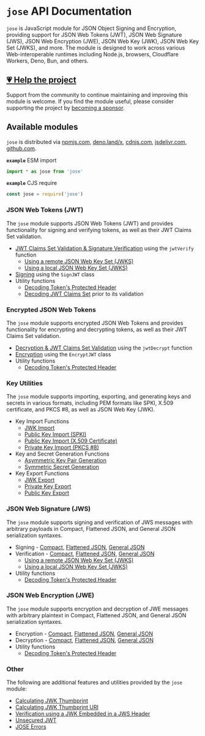 # `jose` API Documentation

`jose` is JavaScript module for JSON Object Signing and Encryption, providing support for JSON Web Tokens (JWT), JSON Web Signature (JWS), JSON Web Encryption (JWE), JSON Web Key (JWK), JSON Web Key Set (JWKS), and more. The module is designed to work across various Web-interoperable runtimes including Node.js, browsers, Cloudflare Workers, Deno, Bun, and others.

## [💗 Help the project](https://github.com/sponsors/panva)

Support from the community to continue maintaining and improving this module is welcome. If you find the module useful, please consider supporting the project by [becoming a sponsor](https://github.com/sponsors/panva).

## Available modules

`jose` is distributed via [npmjs.com](https://www.npmjs.com/package/jose), [deno.land/x](https://deno.land/x/jose), [cdnjs.com](https://cdnjs.com/libraries/jose), [jsdelivr.com](https://www.jsdelivr.com/package/npm/jose), [github.com](https://github.com/panva/jose).

**`example`** ESM import
```js
import * as jose from 'jose'
```

**`example`** CJS require
```js
const jose = require('jose')
```

### JSON Web Tokens (JWT)

The `jose` module supports JSON Web Tokens (JWT) and provides functionality for signing and verifying tokens, as well as their JWT Claims Set validation.

- [JWT Claims Set Validation & Signature Verification](jwt/verify/functions/jwtVerify.md) using the `jwtVerify` function
  - [Using a remote JSON Web Key Set (JWKS)](jwks/remote/functions/createRemoteJWKSet.md)
  - [Using a local JSON Web Key Set (JWKS)](jwks/local/functions/createLocalJWKSet.md)
- [Signing](jwt/sign/classes/SignJWT.md) using the `SignJWT` class
- Utility functions
  - [Decoding Token's Protected Header](util/decode_protected_header/functions/decodeProtectedHeader.md)
  - [Decoding JWT Claims Set](util/decode_jwt/functions/decodeJwt.md) prior to its validation

### Encrypted JSON Web Tokens

The `jose` module supports encrypted JSON Web Tokens and provides functionality for encrypting and decrypting tokens, as well as their JWT Claims Set validation.

- [Decryption & JWT Claims Set Validation](jwt/decrypt/functions/jwtDecrypt.md) using the `jwtDecrypt` function
- [Encryption](jwt/encrypt/classes/EncryptJWT.md) using the `EncryptJWT` class
- Utility functions
  - [Decoding Token's Protected Header](util/decode_protected_header/functions/decodeProtectedHeader.md)

### Key Utilities

The `jose` module supports importing, exporting, and generating keys and secrets in various formats, including PEM formats like SPKI, X.509 certificate, and PKCS #8, as well as JSON Web Key (JWK).

- Key Import Functions
  - [JWK Import](key/import/functions/importJWK.md)
  - [Public Key Import (SPKI)](key/import/functions/importSPKI.md)
  - [Public Key Import (X.509 Certificate)](key/import/functions/importX509.md)
  - [Private Key Import (PKCS #8)](key/import/functions/importPKCS8.md)
- Key and Secret Generation Functions
  - [Asymmetric Key Pair Generation](key/generate_key_pair/functions/generateKeyPair.md)
  - [Symmetric Secret Generation](key/generate_secret/functions/generateSecret.md)
- Key Export Functions
  - [JWK Export](key/export/functions/exportJWK.md)
  - [Private Key Export](dkey/export/functions/exportPKCS8.md)
  - [Public Key Export](dkey/export/functions/exportSPKI.md)

### JSON Web Signature (JWS)

The `jose` module supports signing and verification of JWS messages with arbitrary payloads in Compact, Flattened JSON, and General JSON serialization syntaxes.

- Signing - [Compact](jws/compact/sign/classes/CompactSign.md), [Flattened JSON](jws/flattened/sign/classes/FlattenedSign.md), [General JSON](jws/general/sign/classes/GeneralSign.md)
- Verification - [Compact](jws/compact/verify/functions/compactVerify.md), [Flattened JSON](jws/flattened/verify/functions/flattenedVerify.md), [General JSON](jws/general/verify/functions/generalVerify.md)
  - [Using a remote JSON Web Key Set (JWKS)](jwks/remote/functions/createRemoteJWKSet.md)
  - [Using a local JSON Web Key Set (JWKS)](jwks/local/functions/createLocalJWKSet.md)
- Utility functions
  - [Decoding Token's Protected Header](util/decode_protected_header/functions/decodeProtectedHeader.md)

### JSON Web Encryption (JWE)

The `jose` module supports encryption and decryption of JWE messages with arbitrary plaintext in Compact, Flattened JSON, and General JSON serialization syntaxes.

- Encryption - [Compact](jwe/compact/encrypt/classes/CompactEncrypt.md), [Flattened JSON](jwe/flattened/encrypt/classes/FlattenedEncrypt.md), [General JSON](jwe/general/encrypt/classes/GeneralEncrypt.md)
- Decryption - [Compact](jwe/compact/decrypt/functions/compactDecrypt.md), [Flattened JSON](jwe/flattened/decrypt/functions/flattenedDecrypt.md), [General JSON](jwe/general/decrypt/functions/generalDecrypt.md)
- Utility functions
  - [Decoding Token's Protected Header](util/decode_protected_header/functions/decodeProtectedHeader.md)

### Other

The following are additional features and utilities provided by the `jose` module:

- [Calculating JWK Thumbprint](jwk/thumbprint/functions/calculateJwkThumbprint.md)
- [Calculating JWK Thumbprint URI](jwk/thumbprint/functions/calculateJwkThumbprintUri.md)
- [Verification using a JWK Embedded in a JWS Header](jwk/embedded/functions/EmbeddedJWK.md)
- [Unsecured JWT](jwt/unsecured/classes/UnsecuredJWT.md)
- [JOSE Errors](util/errors/README.md)
